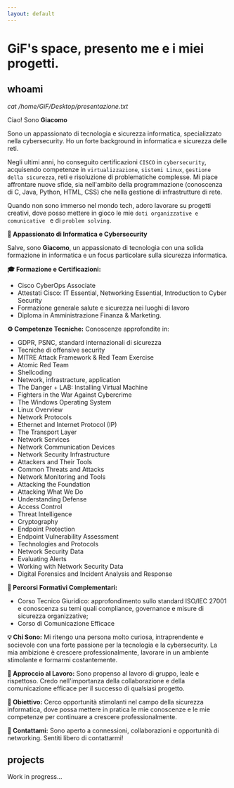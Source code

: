 ```yaml
---
layout: default
---
```


# GiF's space, presento me e i miei progetti.

## whoami

_cat /home/GiF/Desktop/presentazione.txt_

Ciao! Sono **Giacomo**

Sono un appassionato di tecnologia e sicurezza informatica, specializzato nella cybersecurity. Ho un forte background in informatica e sicurezza delle reti.

Negli ultimi anni, ho conseguito certificazioni `CISCO` in `cybersecurity`, acquisendo competenze in `virtualizzazione`, `sistemi Linux`, `gestione della sicurezza`, reti e risoluzione di problematiche complesse. Mi piace affrontare nuove sfide, sia nell'ambito della programmazione (conoscenza di C, Java, Python, HTML, CSS) che nella gestione di infrastrutture di rete.

Quando non sono immerso nel mondo tech, adoro lavorare su progetti creativi, dove posso mettere in gioco le mie `doti organizzative e comunicative ` e di `problem solving`.


**🚀 Appassionato di Informatica e Cybersecurity**

Salve, sono **Giacomo**, un appassionato di tecnologia con una solida formazione in informatica e un focus particolare sulla sicurezza informatica.

**🎓 Formazione e Certificazioni:**
- Cisco CyberOps Associate
- Attestati Cisco: IT Essential, Networking Essential, Introduction to Cyber Security
- Formazione generale salute e sicurezza nei luoghi di lavoro
- Diploma in Amministrazione Finanza & Marketing.

**⚙️ Competenze Tecniche:**
Conoscenze approfondite in:
- GDPR, PSNC, standard internazionali di sicurezza
- Tecniche di offensive security
- MITRE Attack Framework & Red Team Exercise
- Atomic Red Team
- Shellcoding
- Network, infrastracture, application
- The Danger + LAB: Installing Virtual Machine
- Fighters in the War Against Cybercrime
- The Windows Operating System
- Linux Overview
- Network Protocols
- Ethernet and Internet Protocol (IP)
- The Transport Layer
- Network Services
- Network Communication Devices
- Network Security Infrastructure
- Attackers and Their Tools
- Common Threats and Attacks
- Network Monitoring and Tools
- Attacking the Foundation
- Attacking What We Do
- Understanding Defense
- Access Control
- Threat Intelligence
- Cryptography
- Endpoint Protection
- Endpoint Vulnerability Assessment
- Technologies and Protocols
- Network Security Data
- Evaluating Alerts
- Working with Network Security Data
- Digital Forensics and Incident Analysis and Response


**💼 Percorsi Formativi Complementari:**
- Corso Tecnico Giuridico: approfondimento sullo standard ISO/IEC 27001 e conoscenza su temi quali compliance, governance e misure di sicurezza organizzative;
- Corso di Comunicazione Efficace

**💡 Chi Sono:**
Mi ritengo una persona molto curiosa, intraprendente e socievole con una forte passione per la tecnologia e la cybersecurity. La mia ambizione è crescere professionalmente, lavorare in un ambiente stimolante e formarmi costantemente.

**🤝 Approccio al Lavoro:**
Sono propenso al lavoro di gruppo, leale e rispettoso. Credo nell'importanza della collaborazione e della comunicazione efficace per il successo di qualsiasi progetto.

**🚀 Obiettivo:**
Cerco opportunità stimolanti nel campo della sicurezza informatica, dove possa mettere in pratica le mie conoscenze e le mie competenze per continuare a crescere professionalmente.

**📧 Contattami:**
Sono aperto a connessioni, collaborazioni e opportunità di networking.
Sentiti libero di contattarmi!

## projects

Work in progress...


